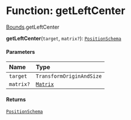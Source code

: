 # Function: getLeftCenter

[Bounds](/en/auto-docs/fixed-layout-editor/modules/Bounds.md).getLeftCenter

**getLeftCenter**(`target`, `matrix?`): [`PositionSchema`](/en/auto-docs/fixed-layout-editor/interfaces/PositionSchema.md)

#### Parameters

| Name | Type |
| :------ | :------ |
| `target` | `TransformOriginAndSize` |
| `matrix?` | [`Matrix`](/en/auto-docs/fixed-layout-editor/classes/Matrix.md) |

#### Returns

[`PositionSchema`](/en/auto-docs/fixed-layout-editor/interfaces/PositionSchema.md)
